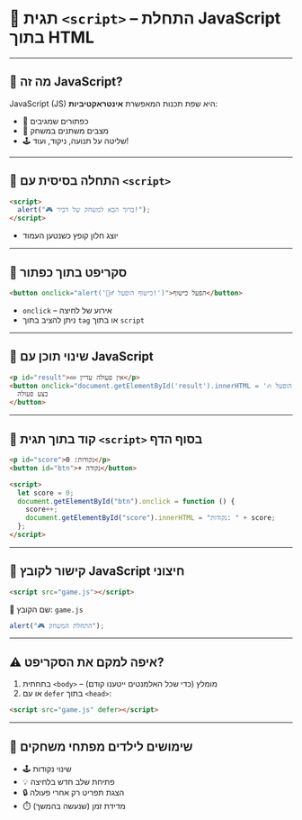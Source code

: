 # 📜 תגית `<script>` – התחלת JavaScript בתוך HTML

---

## 🧠 מה זה JavaScript?

JavaScript (JS) היא שפת תכנות המאפשרת **אינטראקטיביות**:  
- 🎯 כפתורים שמגיבים  
- 🧪 מצבים משתנים במשחק  
- 🕹️ שליטה על תנועה, ניקוד, ועוד!

---

## 🔹 התחלה בסיסית עם `<script>`

```html
<script>
  alert("🎮 ברוך הבא למשחק של דביר!");
</script>
````

* יוצג חלון קופץ כשנטען העמוד

---

## 🔹 סקריפט בתוך כפתור

```html
<button onclick="alert('🧙‍♂️ כישוף הופעל!')">הפעל כישוף</button>
```

* `onclick` – אירוע של לחיצה
* ניתן להציב בתוך `tag` או בתוך `script`

---

## 🔹 שינוי תוכן עם JavaScript

```html
<p id="result">💤 אין פעולה עדיין</p>
<button onclick="document.getElementById('result').innerHTML = '🔥 כישוף הופעל!'">
  בצע פעולה
</button>
```

---

## 🔹 קוד בתוך תגית `<script>` בסוף הדף

```html
<p id="score">נקודות: 0</p>
<button id="btn">+ נקודה</button>

<script>
  let score = 0;
  document.getElementById("btn").onclick = function () {
    score++;
    document.getElementById("score").innerHTML = "נקודות: " + score;
  };
</script>
```

---

## 🔸 קישור לקובץ JavaScript חיצוני

```html
<script src="game.js"></script>
```

📁 שם הקובץ: `game.js`

```javascript
alert("🎮 התחלת המשחק");
```

---

## ⚠️ איפה למקם את הסקריפט?

1. בתחתית `<body>` – מומלץ (כדי שכל האלמנטים ייטענו קודם)
2. או עם `defer` בתוך `<head>`:

```html
<script src="game.js" defer></script>
```

---

## 🧠 שימושים לילדים מפתחי משחקים

* 🕹️ שינוי נקודות
* 💡 פתיחת שלב חדש בלחיצה
* 🔒 הצגת תפריט רק אחרי פעולה
* ⏱️ מדידת זמן (שנעשה בהמשך)
